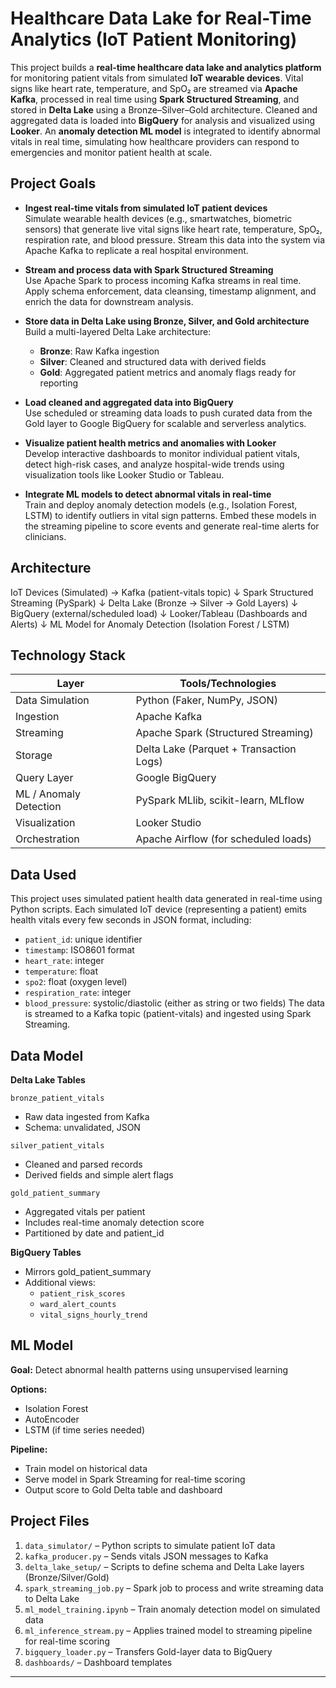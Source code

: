 # Healthcare Data Lake for Real-Time Analytics (IoT Patient Monitoring)

This project builds a **real-time healthcare data lake and analytics platform** for monitoring patient vitals from simulated **IoT wearable devices**. Vital signs like heart rate, temperature, and SpO₂ are streamed via **Apache Kafka**, processed in real time using **Spark Structured Streaming**, and stored in **Delta Lake** using a Bronze–Silver–Gold architecture. Cleaned and aggregated data is loaded into **BigQuery** for analysis and visualized using **Looker**. An **anomaly detection ML model** is integrated to identify abnormal vitals in real time, simulating how healthcare providers can respond to emergencies and monitor patient health at scale.

## Project Goals

- **Ingest real-time vitals from simulated IoT patient devices**  
  Simulate wearable health devices (e.g., smartwatches, biometric sensors) that generate live vital signs like heart rate, temperature, SpO₂, respiration rate, and blood pressure. Stream this data into the system via Apache Kafka to replicate a real hospital environment.

- **Stream and process data with Spark Structured Streaming**  
  Use Apache Spark to process incoming Kafka streams in real time. Apply schema enforcement, data cleansing, timestamp alignment, and enrich the data for downstream analysis.

- **Store data in Delta Lake using Bronze, Silver, and Gold architecture**  
  Build a multi-layered Delta Lake architecture:  
  - **Bronze**: Raw Kafka ingestion  
  - **Silver**: Cleaned and structured data with derived fields  
  - **Gold**: Aggregated patient metrics and anomaly flags ready for reporting

- **Load cleaned and aggregated data into BigQuery**  
  Use scheduled or streaming data loads to push curated data from the Gold layer to Google BigQuery for scalable and serverless analytics.

- **Visualize patient health metrics and anomalies with Looker**  
  Develop interactive dashboards to monitor individual patient vitals, detect high-risk cases, and analyze hospital-wide trends using visualization tools like Looker Studio or Tableau.

- **Integrate ML models to detect abnormal vitals in real-time**  
  Train and deploy anomaly detection models (e.g., Isolation Forest, LSTM) to identify outliers in vital sign patterns. Embed these models in the streaming pipeline to score events and generate real-time alerts for clinicians.

## Architecture

IoT Devices (Simulated) → Kafka (patient-vitals topic)
                             ↓
               Spark Structured Streaming (PySpark)
                             ↓
          Delta Lake (Bronze → Silver → Gold Layers)
                             ↓
              BigQuery (external/scheduled load)
                             ↓
           Looker/Tableau (Dashboards and Alerts)
                             ↓
   ML Model for Anomaly Detection (Isolation Forest / LSTM)

## Technology Stack

| Layer	| Tools/Technologies |
|-------|--------------------|
| Data Simulation	| Python (Faker, NumPy, JSON)
| Ingestion	| Apache Kafka
| Streaming	| Apache Spark (Structured Streaming)
| Storage	| Delta Lake (Parquet + Transaction Logs)
| Query Layer	| Google BigQuery
| ML / Anomaly Detection	| PySpark MLlib, scikit-learn, MLflow
| Visualization	| Looker Studio
| Orchestration	| Apache Airflow (for scheduled loads)

## Data Used
This project uses simulated patient health data generated in real-time using Python scripts. Each simulated IoT device (representing a patient) emits health vitals every few seconds in JSON format, including:
- `patient_id`: unique identifier
- `timestamp`: ISO8601 format
- `heart_rate`: integer
- `temperature`: float
- `spo2`: float (oxygen level)
- `respiration_rate`: integer
- `blood_pressure`: systolic/diastolic (either as string or two fields)
The data is streamed to a Kafka topic (patient-vitals) and ingested using Spark Streaming.

## Data Model
**Delta Lake Tables**

`bronze_patient_vitals`
- Raw data ingested from Kafka
- Schema: unvalidated, JSON

`silver_patient_vitals`
- Cleaned and parsed records
- Derived fields and simple alert flags

`gold_patient_summary`
- Aggregated vitals per patient
- Includes real-time anomaly detection score
- Partitioned by date and patient_id

**BigQuery Tables**
- Mirrors gold_patient_summary
- Additional views:
  - `patient_risk_scores`
  - `ward_alert_counts`
  - `vital_signs_hourly_trend`
 
## ML Model
**Goal:** Detect abnormal health patterns using unsupervised learning

**Options:**
- Isolation Forest
- AutoEncoder
- LSTM (if time series needed)

**Pipeline:**
- Train model on historical data
- Serve model in Spark Streaming for real-time scoring
- Output score to Gold Delta table and dashboard

## Project Files
1. `data_simulator/` – Python scripts to simulate patient IoT data  
2. `kafka_producer.py` – Sends vitals JSON messages to Kafka
3. `delta_lake_setup/` – Scripts to define schema and Delta Lake layers (Bronze/Silver/Gold)  
4. `spark_streaming_job.py` – Spark job to process and write streaming data to Delta Lake
5. `ml_model_training.ipynb` – Train anomaly detection model on simulated data  
6. `ml_inference_stream.py` – Applies trained model to streaming pipeline for real-time scoring
7. `bigquery_loader.py` – Transfers Gold-layer data to BigQuery  
8. `dashboards/` – Dashboard templates 

---
